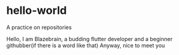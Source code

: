 # hello-world
A practice on repositories



Hello, I am Blazebrain, a budding flutter developer and a beginner githubber(if there is a word like that)
Anyway, nice to meet you
